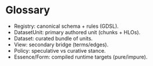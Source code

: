 # Glossary

- Registry: canonical schema + rules (GDSL).
- DatasetUnit: primary authored unit (chunks + HLOs).
- Dataset: curated bundle of units.
- View: secondary bridge (terms/edges).
- Policy: speculative vs curative stance.
- Essence/Form: compiled runtime targets (pure/impure).
